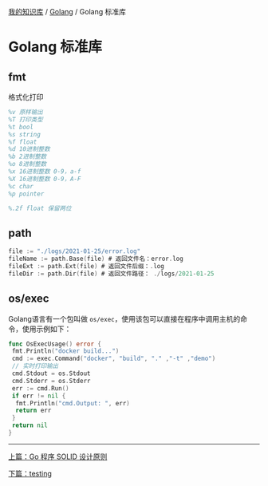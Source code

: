 [我的知识库](../README.md) / [Golang](zz_gneratered_mdi.md) / Golang 标准库

# Golang 标准库

## fmt

格式化打印

```tex
%v 原样输出
%T 打印类型
%t bool
%s string
%f float
%d 10进制整数
%b 2进制整数
%o 8进制整数
%x 16进制整数 0-9，a-f
%X 16进制整数 0-9，A-F
%c char
%p pointer

%.2f float 保留两位
```

## path

```go
file := "./logs/2021-01-25/error.log"
fileName := path.Base(file) # 返回文件名：error.log
fileExt := path.Ext(file) # 返回文件后缀：.log
fileDir := path.Dir(file) # 返回文件路径： ./logs/2021-01-25
```

## os/exec

Golang语言有一个包叫做 `os/exec`，使用该包可以直接在程序中调用主机的命令，使用示例如下：

```go
func OsExecUsage() error {
 fmt.Println("docker build...")
 cmd := exec.Command("docker", "build", "." ,"-t" ,"demo")
 // 实时打印输出
 cmd.Stdout = os.Stdout
 cmd.Stderr = os.Stderr
 err := cmd.Run()
 if err != nil {
  fmt.Println("cmd.Output: ", err)
  return err
 }
 return nil
}
```

---
[上篇：Go 程序 SOLID 设计原则](go-solid.md)

[下篇：testing](go-testing.md)
